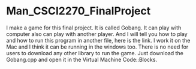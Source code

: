 # Man_CSCI2270_FinalProject
I make a game for this final project. It is called Gobang.
It can play with computer also can play with another player. And I will tell you how to play and how to run this program in another file, here is the link.
I work it on the Mac and I think it can be running in the windows too.
There is no need for users to download any other library to run the game. Just download the Gobang.cpp and open it in the Virtual Machine Code::Blocks. 

